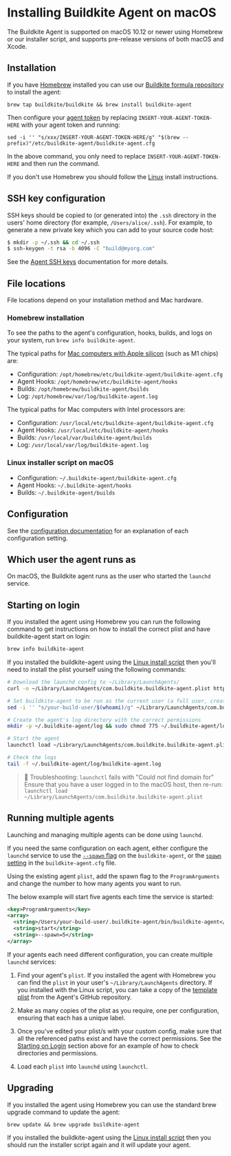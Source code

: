 # Installing Buildkite Agent on macOS

The Buildkite Agent is supported on macOS 10.12 or newer using Homebrew or our installer script, and supports pre-release versions of both macOS and Xcode.


## Installation

If you have <a href="http://brew.sh/">Homebrew</a> installed you can use our <a href="https://github.com/buildkite/homebrew-buildkite">Buildkite formula repository</a> to install the agent:

```shell
brew tap buildkite/buildkite && brew install buildkite-agent
```

Then configure your [agent token](/docs/agent/v3/tokens) by replacing `INSERT-YOUR-AGENT-TOKEN-HERE` with your agent token and running:

```shell
sed -i '' "s/xxx/INSERT-YOUR-AGENT-TOKEN-HERE/g" "$(brew --prefix)"/etc/buildkite-agent/buildkite-agent.cfg
```

In the above command, you only need to replace `INSERT-YOUR-AGENT-TOKEN-HERE` and then run the command.

If you don't use Homebrew you should follow the [Linux](/docs/agent/v3/linux) install instructions.

## SSH key configuration

SSH keys should be copied to (or generated into) the `.ssh` directory in the users' home directory (for example, `/Users/alice/.ssh`). For example, to generate a new private key which you can add to your source code host:

```bash
$ mkdir -p ~/.ssh && cd ~/.ssh
$ ssh-keygen -t rsa -b 4096 -C "build@myorg.com"
```

See the [Agent SSH keys](/docs/agent/v3/ssh-keys) documentation for more details.

## File locations

File locations depend on your installation method and Mac hardware.

### Homebrew installation

To see the paths to the agent's configuration, hooks, builds, and logs on your system, run `brew info buildkite-agent`.

The typical paths for [Mac computers with Apple silicon](https://support.apple.com/en-gb/HT211814) (such as M1 chips) are:

* Configuration: `/opt/homebrew/etc/buildkite-agent/buildkite-agent.cfg`
* Agent Hooks: `/opt/homebrew/etc/buildkite-agent/hooks`
* Builds: `/opt/homebrew/buildkite-agent/builds`
* Log: `/opt/homebrew/var/log/buildkite-agent.log`

The typical paths for Mac computers with Intel processors are:

* Configuration: `/usr/local/etc/buildkite-agent/buildkite-agent.cfg`
* Agent Hooks: `/usr/local/etc/buildkite-agent/hooks`
* Builds: `/usr/local/var/buildkite-agent/builds`
* Log: `/usr/local/var/log/buildkite-agent.log`

### Linux installer script on macOS

* Configuration: `~/.buildkite-agent/buildkite-agent.cfg`
* Agent Hooks: `~/.buildkite-agent/hooks`
* Builds: `~/.buildkite-agent/builds`

## Configuration

See the [configuration documentation](/docs/agent/v3/configuration) for an explanation of each configuration setting.

## Which user the agent runs as

On macOS, the Buildkite agent runs as the user who started the `launchd` service.

## Starting on login

If you installed the agent using Homebrew you can run the following command to get instructions on how to install the correct plist and have buildkite-agent start on login:

```bash
brew info buildkite-agent
```

If you installed the buildkite-agent using the [Linux install script](linux) then you'll need to install the plist yourself using the following commands:

```bash
# Download the launchd config to ~/Library/LaunchAgents/
curl -o ~/Library/LaunchAgents/com.buildkite.buildkite-agent.plist https://raw.githubusercontent.com/buildkite/agent/main/templates/launchd_local_with_gui.plist

# Set buildkite-agent to be run as the current user (a full user, created using System Prefs)
sed -i '' "s/your-build-user/$(whoami)/g" ~/Library/LaunchAgents/com.buildkite.buildkite-agent.plist

# Create the agent's log directory with the correct permissions
mkdir -p ~/.buildkite-agent/log && sudo chmod 775 ~/.buildkite-agent/log

# Start the agent
launchctl load ~/Library/LaunchAgents/com.buildkite.buildkite-agent.plist

# Check the logs
tail -f ~/.buildkite-agent/log/buildkite-agent.log
```

> 🚧 Troubleshooting: <code>launchctl</code> fails with "Could not find domain for"
> Ensure that you have a user logged in to the macOS host, then re-run:<br><code>launchctl load ~/Library/LaunchAgents/com.buildkite.buildkite-agent.plist</code>

## Running multiple agents

Launching and managing multiple agents can be done using `launchd`.

If you need the same configuration on each agent, either configure the `launchd` service to use the [`--spawn` flag](/docs/agent/v3/cli-start#options) on the `buildkite-agent`, or the [`spawn` setting](/docs/agent/v3/configuration#spawn) in the `buildkite-agent.cfg` file.

Using the existing agent `plist`, add the spawn flag to the `ProgramArguments` and change the number to how many agents you want to run.

The below example will start five agents each time the service is started:

```xml
<key>ProgramArguments</key>
<array>
  <string>/Users/your-build-user/.buildkite-agent/bin/buildkite-agent</string>
  <string>start</string>
  <string>--spawn=5</string>
</array>
```

If your agents each need different configuration, you can create multiple `launchd` services:

1. Find your agent's `plist`. If you installed the agent with Homebrew you can find the `plist` in your user's `~/Library/LaunchAgents` directory. If you installed with the Linux script, you can take a copy of the [template plist](https://raw.githubusercontent.com/buildkite/agent/main/templates/launchd_local_with_gui.plist) from the Agent's GitHub repository.

2. Make as many copies of the plist as you require, one per configuration, ensuring that each has a unique label.

3. Once you've edited your plist/s with your custom config, make sure that all the referenced paths exist and have the correct permissions. See the [Starting on Login](#starting-on-login) section above for an example of how to check directories and permissions.

4. Load each `plist` into `launchd` using `launchctl`.

## Upgrading

If you installed the agent using Homebrew you can use the standard brew upgrade command to update the agent:

```shell
brew update && brew upgrade buildkite-agent
```

If you installed the buildkite-agent using the [Linux install script](linux) then you should run the installer script again and it will update your agent.
